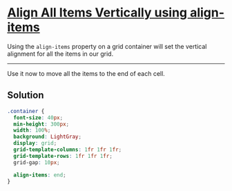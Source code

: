 # [Align All Items Vertically using align-items](https://learn.freecodecamp.org/responsive-web-design/css-grid/align-all-items-vertically-using-align-items)

Using the `align-items` property on a grid container will set the vertical alignment for all the items in our grid.

---

Use it now to move all the items to the end of each cell.

## Solution

```css
.container {
  font-size: 40px;
  min-height: 300px;
  width: 100%;
  background: LightGray;
  display: grid;
  grid-template-columns: 1fr 1fr 1fr;
  grid-template-rows: 1fr 1fr 1fr;
  grid-gap: 10px;

  align-items: end;
}
```